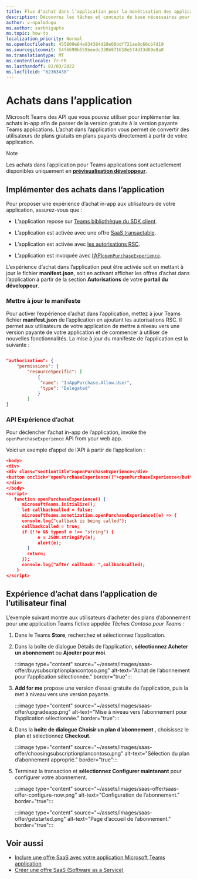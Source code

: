 ```yaml
---
title: Flux d’achat dans l’application pour la monétisation des applications
description: Découvrez les tâches et concepts de base nécessaires pour implémenter des achats in-app et des fonctionnalités d’essai dans les applications Teams.
author: v-npaladugu
ms.author: surbhigupta
ms.topic: how-to
localization_priority: Normal
ms.openlocfilehash: 455809e64a934384d28e00bdf721ae8c66cb7d19
ms.sourcegitcommit: 54f6690b559beedc330b971618e574d33d69e8a8
ms.translationtype: MT
ms.contentlocale: fr-FR
ms.lasthandoff: 02/03/2022
ms.locfileid: "62363438"
---
```

# <a name="in-app-purchases"></a>Achats dans l’application

Microsoft Teams des API que vous pouvez utiliser pour implémenter les achats in-app afin de passer de la version gratuite à la version payante Teams applications. L’achat dans l’application vous permet de convertir des utilisateurs de plans gratuits en plans payants directement à partir de votre application.

> [!NOTE]
> Les achats dans l’application pour Teams applications sont actuellement disponibles uniquement en [**prévisualisation développeur**](/microsoftteams/platform/resources/dev-preview/developer-preview-intro).

## <a name="implement-in-app-purchases"></a>Implémenter des achats dans l’application

Pour proposer une expérience d’achat in-app aux utilisateurs de votre application, assurez-vous que :

* L’application repose sur [Teams bibliothèque du SDK client](https://github.com/OfficeDev/microsoft-teams-library-js).

* L’application est activée avec une offre [SaaS transactable](~/concepts/deploy-and-publish/appsource/prepare/include-saas-offer.md).

* L’application est activée avec [les autorisations RSC](#update-manifest).

* L’application est invoquée avec [l’API`openPurchaseExperience`](#purchase-experience-api).

L’expérience d’achat dans l’application peut être activée soit en mettant à jour le fichier  **manifest.json**, soit en activant afficher les offres d’achat dans l’application à partir de la section **Autorisations** de votre **portail du développeur**.

### <a name="update-manifest"></a>Mettre à jour le manifeste

Pour activer l’expérience d’achat dans l’application, mettez à jour Teams fichier **manifest.json** de l’application en ajoutant les autorisations RSC. Il permet aux utilisateurs de votre application de mettre à niveau vers une version payante de votre application et de commencer à utiliser de nouvelles fonctionnalités. La mise à jour du manifeste de l’application est la suivante :

```json

"authorization": {
    "permissions": {
        "resourceSpecific": [
            {
             "name": "InAppPurchase.Allow.User",
             "type": "Delegated"
            }
        ]
}
```

### <a name="purchase-experience-api"></a>API Expérience d’achat

Pour déclencher l’achat in-app de l’application, invoke the `openPurchaseExperience` API from your web app.

Voici un exemple d’appel de l’API à partir de l’application :

```json
<body> 
<div> 
<div class="sectionTitle">openPurchaseExperience</div> 
<button onclick="openPurchaseExperience()">openPurchaseExperience</button> 
</div> 
</body> 
<script> 
   function openPurchaseExperience() {
      microsoftTeams.initialize();
      let callbackcalled = false;
      microsoftTeams.monetization.openPurchaseExperience((e) => {
      console.log("callback is being called");
      callbackcalled = true;  
      if (!!e && typeof e !== "string") {
            e = JSON.stringify(e);
            alert(e);
        }
        return;
      });
      console.log("after callback: ",callbackcalled);
    } 
</script> 
```

## <a name="end-user-in-app-purchasing-experience"></a>Expérience d’achat dans l’application de l’utilisateur final

L’exemple suivant montre aux utilisateurs d’acheter des plans d’abonnement pour une application Teams fictive appelée *Tâches Contoso pour Teams* :

1. Dans le Teams **Store**, recherchez et sélectionnez l’application.

1. Dans la boîte de dialogue Détails de l’application, **sélectionnez Acheter un abonnement** ou **Ajouter pour moi**. 

    :::image type="content" source="~/assets/images/saas-offer/buysubscriptionplancontoso.png" alt-text="Achat de l’abonnement pour l’application sélectionnée." border="true":::

    
1. **Add for me** propose une version d’essai gratuite de l’application, puis la met à niveau vers une version payante.

    :::image type="content" source="~/assets/images/saas-offer/upgradeapp.png" alt-text="Mise à niveau vers l’abonnement pour l’application sélectionnée." border="true":::

1. Dans la **boîte de dialogue Choisir un plan d’abonnement** , choisissez le plan et sélectionnez **Checkout**.

    :::image type="content" source="~/assets/images/saas-offer/choosingsubscriptionplancontoso.png" alt-text="Sélection du plan d’abonnement approprié." border="true":::

1. Terminez la transaction et **sélectionnez Configurer maintenant** pour configurer votre abonnement.

    :::image type="content" source="~/assets/images/saas-offer/saas-offer-configure-now.png" alt-text="Configuration de l’abonnement." border="true":::

    :::image type="content" source="~/assets/images/saas-offer/getstarted.png" alt-text="Page d’accueil de l’abonnement." border="true":::


## <a name="see-also"></a>Voir aussi

* [Inclure une offre SaaS avec votre application Microsoft Teams application](~/concepts/deploy-and-publish/appsource/prepare/include-saas-offer.md)
* [Créer une offre SaaS (Software as a Service)](include-saas-offer.md#create-your-saas-offer)